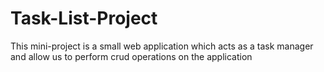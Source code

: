 # Task-List-Project
This mini-project is a small web application which acts as a task manager and allow us to perform crud operations on the application
